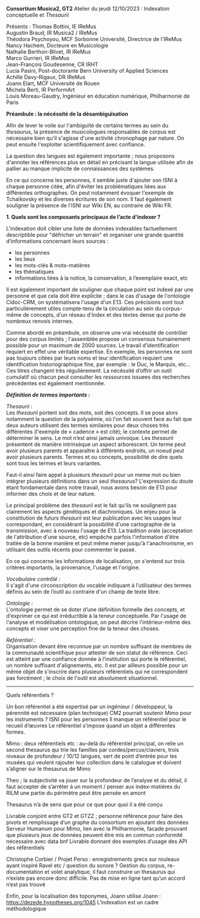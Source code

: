 **Consortium Musica2, GT2**
Atelier du jeudi 12/10/2023 : Indexation conceptuelle et _Thesaurii_

Présents : 
Thomas Bottini, IE IReMus  
Augustin Braud, IR Musica2 / IReMus  
Théodora Psychoyou, MCF Sorbonne Université, Directrice de l'IReMus  
Nancy Hachem, Docteure en Musicologie  
Nathalie Berthon-Blivet, IR IReMus   
Marco Gurrieri, IR IReMus  
Jean-François Goudesenne, CR IRHT   
Lucia Pasini, Post-doctorante Bern University of Applied Sciences  
Achille Davy-Rigaux, DR IReMus  
Joann Elart, MCF Université de Rouen  
Michela Berti, IR PerformArt   
Louis Moreau-Gaudry, Ingénieur en éducation numérique, Philharmonie de Paris  

**Préambule : la nécéssité de la désambiguïsation**

Afin de lever le voile sur l'ambiguïté de certains termes au sein du _thesaurus_, la présence de musicologues responsables de corpus est nécessaire bien qu'il s'agisse d'une activité chronophage par nature. On peut ensuite l'exploiter scientifiquement avec confiance.

La question des langues est également importante ; nous proposons d'annoter les références plus en détail en précisant la langue utilisée afin de pallier au manque implicite de connaissances des systèmes.

En ce qui concerne les personnes, il semble juste d'ajouter son ISNI à chaque personne citée, afin d'éviter les problématiques liées aux différentes orthographes. On peut notamment évoquer l'exemple de Tchaïkovsky et les diverses écritures de son nom. Il faut également souligner la présence de l'ISNI sur Wiki EN, au contraire de Wiki FR.

**1. Quels sont les composants principaux de l’acte d'indexer ?**

L'indexation doit cibler une liste de données indexables factuellement descriptible pour "défricher un terrain" et organiser une grande quantité d’informations concernant leurs sources :

- les personnes
- les lieux
- les mots-clés & mots-matières
- les thématiques
- informations liées à la notice, la conservation, à l’exemplaire exact, etc

Il est également important de souligner que chaque point est indexé par une personne et que cela doit être explicite ; dans le cas d'usage de l'ontologie Cidoc-CRM, on systématisera l'usage d'un E13. Ces précisions sont tout particulièrement utiles compte-tenu de la circulation au sein du corpus-même de concepts, d'un réseau d'index et des textes dense qui porte de nombreux renvois internes.

Comme abordé en préambule, on observe une vrai nécéssité de contrôler pour des corpus limités ; l'assemblée propose un consensus humainement possible pour un maximum de 2000 sources. Le travail d’identification requiert en effet une véritable expertise. En exemple, les personnes ne sont pas toujours citées par leurs noms et leur identification requiert une identification historiographique fine, par exemple : le Duc, le Marquis, etc... Ces titres changent très régulièrement. La nécéssité d’offrir un outil cumulatif où chacun peut consulter les ressources issuees des recherches précédentes est également mentionnée.

**_Définition de termes importants :_**  

_Thesaurii :_  
  Les _thesaurii_ portent soit des mots, soit des concepts. Il se pose alors notamment la question de la polysémie, où l'on fait souvent face au fait que deux auteurs utilisent des termes similaires pour deux choses très différentes (l'exemple de « cadence » est cité); le contexte permet de déterminer le sens. Le mot n’est ainsi jamais univoque. Les _thesaurii_ présentent de manière intrinsèque un aspect arborescent. Un terme peut avoir plusieurs parents et apparaître à différents endroits, un noeud peut avoir plusieurs parents. Termes et ou concepts, possibilité de dire quels sont tous les termes et leurs variantes. 

  Faut-il ainsi faire appel à plusieurs _thesaurii_ pour un meme mot ou bien intégrer plusieurs définitions dans un seul _thesaurus_? L'expression du doute étant fondamentale dans notre travail, nous avons besoin de E13 pour informer des choix et de leur nature. 

  Le principal problème des _thesaurii_ est le fait qu'ils ne soulignent pas clairement les aspects génétiques et diachroniques. Un enjeu pour la constitution de futurs _thesaurii_ est leur publication avec les usages leur correspondant, en considérant la possibilité d'une cartographie de la transmission, avec à nouveau l'usage de E13. La tradition orale (acceptation de l'attribution d'une source, etc) empêche parfois l'information d'être traitée de la bonne manière et peut même mener jusqu'à l'anachronisme, en utilisant des outils récents pour commenter le passé.

  En ce qui concerne les informations de localisation, on s'entend sur trois critères importants, la provenance, l'usage et l'origine. 

_Vocabulaire contrôlé :_  
  Il s'agit d'une circonscription du vocable indiquant à l’utilisateur des termes définis au sein de l’outil au contraire d'un champ de texte libre. 

_Ontologie :_  
  L'ontologie permet de se doter d’une définition formelle des concepts, et d'exprimer ce qui est irréductible à la teneur conceptuelle. Par l'usage de l'analyse et  modélisation ontologique, on peut décrire l'intérieur-même des concepts et viser une perception fine de la teneur des choses.

_Référentiel :_   
  Organisation devant être reconnue par un nombre suffisant de membres de la communauté scientifique pour attester de son statut de référence. Ceci est atteint par une confiance donnée à l’institution qui porte le référentiel, un nombre suffisant d'alignements, etc. Il est par ailleurs possible pour un même objet de s'inscrire dans plusieurs référentiels qui ne correspondent pas forcément ; le choix de l'outil est absolument situationnel.





- - - 



Quels référentiels ?

Un bon référentiel a été expertisé par un ingénieur / développeur, la pérennité est nécessaire (plan technique)
CM2 pourrait soutenir Mimo pour les instruments ? ISNI pour les personnes
Il manque un référentiel pour le recueil d’œuvres 
Le référentiel s’impose quand un objet a différentes formes.

Mimo : deux référentiels etc : au-delà du référentiel principal, on relie un second thesaurus qui trie les familles par cordes/percus/claviers, trois niveaux de profondeur / 10/12 langues, sert de point d’entrée pour les musées qui veulent rajouter leur collection dans le catalogue et doivent s’aligner sur le thesaurus de Mimo

Theo ; la subjectivité va jouer sur la profondeur de l’analyse et du détail, il faut accepter de s’arrêter à un moment / penser aux index-matières du RILM 
une partie du périmètre peut être pensée en amont

Thesaurus n’a de sens que pour ce que pour quoi il a été conçu

Livrable conjoint entre GT2 et GTZZ ; personne référence pour faire des pivots et remplissage d’un graphe du consortium en ajoutant des données
Serveur Humanum pour Mimo, lien avec la Philharmonie, facade prouvant que plusieurs jeux de données peuvent être mis en commun conformité nécessaire avec data bnf
Livrable donnant des exemples d’usage des API des référentiels 

Christophe Corbier / Projet Perso : enregistrements grecs sur rouleaux ayant inspiré Ravel etc / question du sonore ? Gestion du corpus, re-documentation et volet analytique, il faut construire un thesaurus qui n’existe pas encore donc difficile. Pas de mise en ligne tant qu’un accord n’est pas trouvé


Enfin, pour la localisation des toponymes, Joann utilise 
Joann : https://dezede.hypotheses.org/1045 
L‘indexation est un cadre méthodologique





